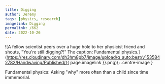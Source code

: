 ```yaml
---
title: Digging
author: Jeremy
tags: [physics, research]
imagelink: Digging
permalink: /662
date: 2022-10-26
---
```


![A fellow scientist peers over a huge hole to her physicist friend and shouts, "You're still digging?!" The caption: Fundamental physics.](https://res.cloudinary.com/dh3hm8pb7/image/upload/q_auto:best/v1535842782/Handwaving/Published/{{ page.imagelink }}.png){: .centre-image }

Fundamental physics: Asking "why" more often than a child since time immemorial.
